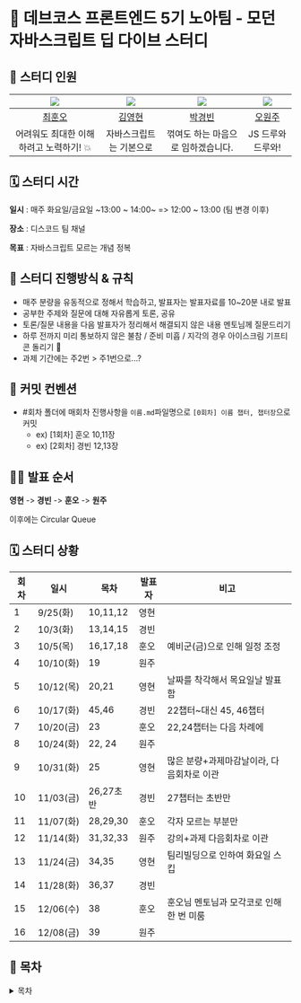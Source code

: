 # 🐋 데브코스 프론트엔드 5기 노아팀 - 모던 자바스크립트 딥 다이브 스터디

## 💙 스터디 인원

| ![](https://github.com/Whoknow77.png?size=100) | ![](https://github.com/loevray.png?size=100) | ![](https://github.com/pkb9239.png?size=100) | ![](https://github.com/OhWonJu.png?size=100) |
| :--------------------------------------------: | :------------------------------------------: | :------------------------------------------: | :------------------------------------------: |
|     [최훈오](https://github.com/Whoknow77)     |     [김영현](https://github.com/loevray)     |     [박경빈](https://github.com/pkb9239)     |     [오원주](https://github.com/OhWonJu)     |
|    어려워도 최대한 이해하려고 노력하기! 💥     |           자바스크립트는 기본으로            |      꺾여도 하는 마음으로 임하겠습니다.      |              JS 드루와 드루와!               |

## 🗓️ 스터디 시간

**일시** : 매주 화요일/금요일 ~13:00 ~ 14:00~ => 12:00 ~ 13:00 (팀 변경 이후)

**장소** : 디스코드 팀 채널

**목표** : 자바스크립트 모르는 개념 정복

## 🔨 스터디 진행방식 & 규칙

- 매주 분량을 유동적으로 정해서 학습하고, 발표자는 발표자료를 10~20분 내로 발표
- 공부한 주제와 질문에 대해 자유롭게 토론, 공유
- 토론/질문 내용을 다음 발표자가 정리해서 해결되지 않은 내용 멘토님께 질문드리기
- 하루 전까지 미리 통보하지 않은 불참 / 준비 미흡 / 지각의 경우 아이스크림 기프티콘 돌리기 🍦
- 과제 기간에는 주2번 > 주1번으로...?

## 📄 커밋 컨벤션

- #회차 폴더에 매회차 진행사항을 `이름.md`파일명으로 `[0회차] 이름 챕터, 챕터장`으로 커밋
  - ex) [1회차] 훈오 10,11장
  - ex) [2회차] 경빈 12,13장

## 🏃‍♀ 발표 순서

**영현** -> **경빈** -> **훈오** -> **원주**

이후에는 Circular Queue

## 🗓 스터디 상황

| 회차 | 일시      | 목차      | 발표자 | 비고                                      |
| ---- | --------- | --------- | ------ | ----------------------------------------- |
| 1    | 9/25(화)  | 10,11,12  | 영현   |                                           |
| 2    | 10/3(화)  | 13,14,15  | 경빈   |                                           |
| 3    | 10/5(목)  | 16,17,18  | 훈오   | 예비군(금)으로 인해 일정 조정             |
| 4    | 10/10(화) | 19        | 원주   |                                           |
| 5    | 10/12(목) | 20,21     | 영현   | 날짜를 착각해서 목요일날 발표함           |
| 6    | 10/17(화) | 45,46     | 경빈   | 22챕터~대신 45, 46챕터                    |
| 7    | 10/20(금) | 23        | 훈오   | 22,24챕터는 다음 차례에                   |
| 8    | 10/24(화) | 22, 24    | 원주   |                                           |
| 9    | 10/31(화) | 25        | 영현   | 많은 분량+과제마감날이라, 다음회차로 이관 |
| 10   | 11/03(금) | 26,27초반 | 경빈   | 27챕터는 초반만                           |
| 11   | 11/07(화) | 28,29,30  | 훈오   | 각자 모르는 부분만                        |
| 12   | 11/14(화) | 31,32,33  | 원주   | 강의+과제 다음회차로 이관                 |
| 13   | 11/24(금) | 34,35     | 영현   | 팀리빌딩으로 인하여 화요일 스킵           |
| 14   | 11/28(화) | 36,37     | 경빈   |                                           |
| 15   | 12/06(수) | 38        | 훈오   | 훈오님 멘토님과 모각코로 인해 한 번 미룸  |
| 16   | 12/08(금) | 39        | 원주   |   |

## 📍 목차

<details>
<summary>목차</summary>
<div>

📌 01장 프로그래밍

📌 02장 자바스크립트란?

📌 03장 자바스크립트 개발 환경과 실행 방법

📌 04장 변수

📌 05장 표현식과 문

📌 06장 데이터 타입

📌 07장 연산자

📌 08장 제어문

📌 09장 타입 변환과 단축 평가

📌 10장 객체 리터럴

📌 11장 원시 값과 객체의 비교

📌 12장 함수

📌 13장 스코프

📌 14장 전역 변수의 문제점

📌 15장 let, const 키워드와 블록 레벨 스코프

📌 16장 프로퍼티 어트리뷰트

📌 17장 생성자 함수에 의한 객체 생성

📌 18장 함수와 일급 객체

📌 19장 프로토타입

📌 20장 strict mode

📌 21장 빌트인 객체

📌 22장 this

📌 23장 실행 컨텍스트

📌 24장 클로저

📌 25장 클래스

📌 26장 ES6 함수의 추가 기능

📌 27장 배열

📌 28장 Number

📌 29장 Math

📌 30장 Date

📌 31장 RegExp

📌 32장 String

📌 33장 7번째 데이터 타입 Symbol

📌 34장 이터러블

📌 35장 스프레드 문법

📌 36장 디스트럭처링 할당

📌 37장 Set과 Map

📌 38장 브라우저의 렌더링 과정

📌 39장 DOM

📌 40장 이벤트

📌 41장 타이머

📌 42장 비동기 프로그래밍

📌 43장 Ajax

📌 44장 REST API

📌 45장 프로미스

📌 46장 제너레이터와 async/await

📌 47장 에러 처리

📌 48장 모듈

📌 49장 Babel과 Webpack을 이용한 ES6+/ES.NEXT 개발 환경 구축

<div>
</details>
